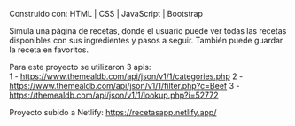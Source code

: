 Construido con: HTML | CSS | JavaScript | Bootstrap

Simula una página de recetas, donde el usuario puede ver todas las recetas disponibles con sus ingredientes y pasos a seguir. También puede guardar la receta en favoritos.

Para este proyecto se utilizaron 3 apis:   
1 - https://www.themealdb.com/api/json/v1/1/categories.php
2 - https://www.themealdb.com/api/json/v1/1/filter.php?c=Beef
3 - https://themealdb.com/api/json/v1/1/lookup.php?i=52772

Proyecto subido a Netlify: https://recetasapp.netlify.app/
